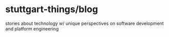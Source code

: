 # stuttgart-things/blog
stories about technology w/ unique perspectives on software development and platform engineering
